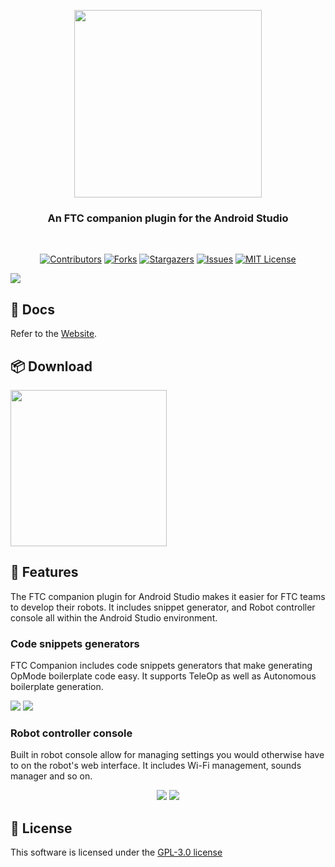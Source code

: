 <p align="center">
  <img src="./assets/logo.svg" width="300px">
</p>

<h3 align="center">An FTC companion plugin for the Android Studio </h3>
<br>

<div align="center">

[![Contributors][contributors-shield]][contributors-url]
[![Forks][forks-shield]][forks-url]
[![Stargazers][stars-shield]][stars-url]
[![Issues][issues-shield]][issues-url]
[![MIT License][license-shield]][license-url]

</div>

<img src="assets/screenshots/screenshot.png" />

## 📄 Docs
Refer to the [Website][wiki-url].

## 📦 Download
[<img src="./assets/marketplace.png" width="250"/>](https://plugins.jetbrains.com/plugin/24888-ftc-companion)

## 🎨 Features
The FTC companion plugin for Android Studio makes it easier for FTC teams to develop their robots. It includes snippet
generator, and Robot controller console all within the Android Studio environment.

### Code snippets generators
FTC Companion includes code snippets generators that make generating OpMode boilerplate code easy. It supports TeleOp
as well as Autonomous boilerplate generation.

<img src="assets/screenshots/snippet_generator.png" />
<img src="./assets/screenshots/snippet.png" />

### Robot controller console
Built in robot console allow for managing settings you would otherwise have to on the robot's web interface. It includes
Wi-Fi management, sounds manager and so on.

<p align="center" float="left">
    <img src="./assets/screenshots/console.png">
    <img src="./assets/screenshots/sounds.png">
</p>


## 📜 License
This software is licensed under the [GPL-3.0 license][license-url]

[contributors-shield]: https://img.shields.io/github/contributors/vegamind/ftccompanion.svg?style=for-the-badge
[forks-shield]: https://img.shields.io/github/forks/vegamind/ftccompanion.svg?style=for-the-badge
[stars-shield]: https://img.shields.io/github/stars/vegamind/ftccompanion.svg?style=for-the-badge
[issues-shield]: https://img.shields.io/github/issues/vegamind/ftccompanion.svg?style=for-the-badge
[license-shield]: https://img.shields.io/github/license/vegamind/ftccompanion.svg?style=for-the-badge

[contributors-url]: https://github.com/vegamind/ftccompanion/graphs/contributors
[forks-url]: https://github.com/vegamind/ftccompanion/network/members
[stars-url]: https://github.com/vegamind/ftccompanion/stargazers
[issues-url]: https://firsttech.si/docs/ftccompanion/
[license-url]: https://github.com/vegamind/ftccompanion/blob/master/LICENSE
[wiki-url]: https://github.com/vegamind/ftccompanion/wiki
[releases-url]: https://github.com/vegamind/ftccompanion/releases
[discussions-url]: https://github.com/vegamind/ftccompanion/discussions